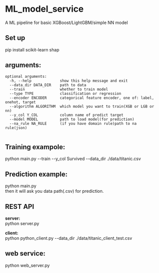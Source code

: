 # ML_model_service
A ML pipeline for basic XGBoost/LightGBM/simple NN model

## Set up  
pip install scikit-learn shap  

## arguments:
```
optional arguments:
  -h, --help             show this help message and exit
  --data_dir DATA_DIR    path to data
  --train                whether to train model
  --type TYPE            classification or regression
  --encoder ENCODER      categorical feature encoder, one of: label, onehot, target
  --algorithm ALGORITHM  which model you want to train(XGB or LGB or nn)
  --y_col Y_COL          column name of predict target
  --model MODEL          path to load model(for prediction)
  --na_rule NA_RULE      (if you have domain rule)path to na rule(json)
  
```
## Training exampole:  
python main.py --train --y_col Survived --data_dir ./data/titanic.csv  
  
## Prediction example: 
python main.py  
then it will ask you data path(.csv) for prediction.  

## REST API
**server:**  
python server.py

**client:**  
python python_client.py --data_dir ./data/titanic_client_test.csv 

## web service:  
python web_server.py  
  
